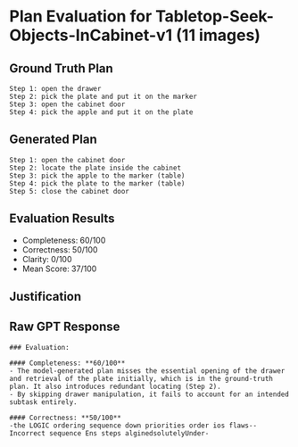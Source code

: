 # Plan Evaluation for Tabletop-Seek-Objects-InCabinet-v1 (11 images)

## Ground Truth Plan
```
Step 1: open the drawer
Step 2: pick the plate and put it on the marker
Step 3: open the cabinet door
Step 4: pick the apple and put it on the plate
```

## Generated Plan
```
Step 1: open the cabinet door
Step 2: locate the plate inside the cabinet
Step 3: pick the apple to the marker (table)
Step 4: pick the plate to the marker (table)
Step 5: close the cabinet door
```

## Evaluation Results
- Completeness: 60/100
- Correctness: 50/100
- Clarity: 0/100
- Mean Score: 37/100

## Justification


## Raw GPT Response
```
### Evaluation:

#### Completeness: **60/100**
- The model-generated plan misses the essential opening of the drawer and retrieval of the plate initially, which is in the ground-truth plan. It also introduces redundant locating (Step 2).
- By skipping drawer manipulation, it fails to account for an intended subtask entirely. 

#### Correctness: **50/100**
-the LOGIC ordering sequence down priorities order ios flaws--Incorrect sequence Ens steps alginedsolutelyUnder-


```

